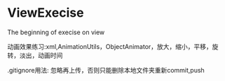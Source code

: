 # ViewExecise
The beginning of execise on view

动画效果练习:xml,AnimationUtils，ObjectAnimator，放大，缩小，平移，旋转，淡出，动画时间

.gitignore用法:
忽略再上传，否则只能删除本地文件夹重新commit,push
